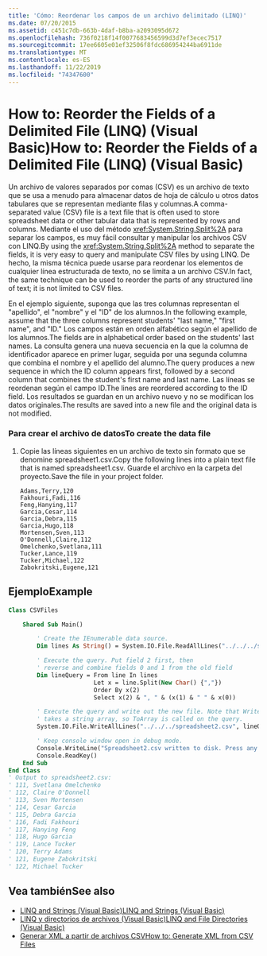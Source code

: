 ```yaml
---
title: 'Cómo: Reordenar los campos de un archivo delimitado (LINQ)'
ms.date: 07/20/2015
ms.assetid: c451c7db-663b-4daf-b8ba-a2093095d672
ms.openlocfilehash: 736f0218f14f0077683456599d3d7ef3ecec7517
ms.sourcegitcommit: 17ee6605e01ef32506f8fdc686954244ba6911de
ms.translationtype: MT
ms.contentlocale: es-ES
ms.lasthandoff: 11/22/2019
ms.locfileid: "74347600"
---
```

# <a name="how-to-reorder-the-fields-of-a-delimited-file-linq-visual-basic"></a><span data-ttu-id="02a6c-102">How to: Reorder the Fields of a Delimited File (LINQ) (Visual Basic)</span><span class="sxs-lookup"><span data-stu-id="02a6c-102">How to: Reorder the Fields of a Delimited File (LINQ) (Visual Basic)</span></span>

<span data-ttu-id="02a6c-103">Un archivo de valores separados por comas (CSV) es un archivo de texto que se usa a menudo para almacenar datos de hoja de cálculo u otros datos tabulares que se representan mediante filas y columnas.</span><span class="sxs-lookup"><span data-stu-id="02a6c-103">A comma-separated value (CSV) file is a text file that is often used to store spreadsheet data or other tabular data that is represented by rows and columns.</span></span> <span data-ttu-id="02a6c-104">Mediante el uso del método <xref:System.String.Split%2A> para separar los campos, es muy fácil consultar y manipular los archivos CSV con LINQ.</span><span class="sxs-lookup"><span data-stu-id="02a6c-104">By using the <xref:System.String.Split%2A> method to separate the fields, it is very easy to query and manipulate CSV files by using LINQ.</span></span> <span data-ttu-id="02a6c-105">De hecho, la misma técnica puede usarse para reordenar los elementos de cualquier línea estructurada de texto, no se limita a un archivo CSV.</span><span class="sxs-lookup"><span data-stu-id="02a6c-105">In fact, the same technique can be used to reorder the parts of any structured line of text; it is not limited to CSV files.</span></span>

<span data-ttu-id="02a6c-106">En el ejemplo siguiente, suponga que las tres columnas representan el "apellido", el "nombre" y el "ID" de los alumnos.</span><span class="sxs-lookup"><span data-stu-id="02a6c-106">In the following example, assume that the three columns represent students' "last name," "first name", and "ID."</span></span> <span data-ttu-id="02a6c-107">Los campos están en orden alfabético según el apellido de los alumnos.</span><span class="sxs-lookup"><span data-stu-id="02a6c-107">The fields are in alphabetical order based on the students' last names.</span></span> <span data-ttu-id="02a6c-108">La consulta genera una nueva secuencia en la que la columna de identificador aparece en primer lugar, seguida por una segunda columna que combina el nombre y el apellido del alumno.</span><span class="sxs-lookup"><span data-stu-id="02a6c-108">The query produces a new sequence in which the ID column appears first, followed by a second column that combines the student's first name and last name.</span></span> <span data-ttu-id="02a6c-109">Las líneas se reordenan según el campo ID.</span><span class="sxs-lookup"><span data-stu-id="02a6c-109">The lines are reordered according to the ID field.</span></span> <span data-ttu-id="02a6c-110">Los resultados se guardan en un archivo nuevo y no se modifican los datos originales.</span><span class="sxs-lookup"><span data-stu-id="02a6c-110">The results are saved into a new file and the original data is not modified.</span></span>

### <a name="to-create-the-data-file"></a><span data-ttu-id="02a6c-111">Para crear el archivo de datos</span><span class="sxs-lookup"><span data-stu-id="02a6c-111">To create the data file</span></span>

1. <span data-ttu-id="02a6c-112">Copie las líneas siguientes en un archivo de texto sin formato que se denomine spreadsheet1.csv.</span><span class="sxs-lookup"><span data-stu-id="02a6c-112">Copy the following lines into a plain text file that is named spreadsheet1.csv.</span></span> <span data-ttu-id="02a6c-113">Guarde el archivo en la carpeta del proyecto.</span><span class="sxs-lookup"><span data-stu-id="02a6c-113">Save the file in your project folder.</span></span>

    ```csv
    Adams,Terry,120
    Fakhouri,Fadi,116
    Feng,Hanying,117
    Garcia,Cesar,114
    Garcia,Debra,115
    Garcia,Hugo,118
    Mortensen,Sven,113
    O'Donnell,Claire,112
    Omelchenko,Svetlana,111
    Tucker,Lance,119
    Tucker,Michael,122
    Zabokritski,Eugene,121
    ```

## <a name="example"></a><span data-ttu-id="02a6c-114">Ejemplo</span><span class="sxs-lookup"><span data-stu-id="02a6c-114">Example</span></span>

```vb
Class CSVFiles

    Shared Sub Main()

        ' Create the IEnumerable data source.
        Dim lines As String() = System.IO.File.ReadAllLines("../../../spreadsheet1.csv")

        ' Execute the query. Put field 2 first, then
        ' reverse and combine fields 0 and 1 from the old field
        Dim lineQuery = From line In lines
                        Let x = line.Split(New Char() {","})
                        Order By x(2)
                        Select x(2) & ", " & (x(1) & " " & x(0))

        ' Execute the query and write out the new file. Note that WriteAllLines
        ' takes a string array, so ToArray is called on the query.
        System.IO.File.WriteAllLines("../../../spreadsheet2.csv", lineQuery.ToArray())

        ' Keep console window open in debug mode.
        Console.WriteLine("Spreadsheet2.csv written to disk. Press any key to exit")
        Console.ReadKey()
    End Sub
End Class
' Output to spreadsheet2.csv:
' 111, Svetlana Omelchenko
' 112, Claire O'Donnell
' 113, Sven Mortensen
' 114, Cesar Garcia
' 115, Debra Garcia
' 116, Fadi Fakhouri
' 117, Hanying Feng
' 118, Hugo Garcia
' 119, Lance Tucker
' 120, Terry Adams
' 121, Eugene Zabokritski
' 122, Michael Tucker
```

## <a name="see-also"></a><span data-ttu-id="02a6c-115">Vea también</span><span class="sxs-lookup"><span data-stu-id="02a6c-115">See also</span></span>

- [<span data-ttu-id="02a6c-116">LINQ and Strings (Visual Basic)</span><span class="sxs-lookup"><span data-stu-id="02a6c-116">LINQ and Strings (Visual Basic)</span></span>](../../../../visual-basic/programming-guide/concepts/linq/linq-and-strings.md)
- [<span data-ttu-id="02a6c-117">LINQ y directorios de archivos (Visual Basic)</span><span class="sxs-lookup"><span data-stu-id="02a6c-117">LINQ and File Directories (Visual Basic)</span></span>](../../../../visual-basic/programming-guide/concepts/linq/linq-and-file-directories.md)
- [<span data-ttu-id="02a6c-118">Generar XML a partir de archivos CSV</span><span class="sxs-lookup"><span data-stu-id="02a6c-118">How to: Generate XML from CSV Files</span></span>](../../../../visual-basic/programming-guide/concepts/linq/how-to-generate-xml-from-csv-files.md)

